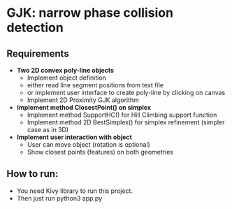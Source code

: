 ﻿# GJK: narrow phase collision detection 

## Requirements
*	**Two 2D convex poly-line objects**
	*	Implement object definition
	*	either read line segment positions from text file
	*	or implement user interface to create poly-line by clicking on canvas
	*	Implement 2D Proximity GJK algorithm
*	**Implement method ClosestPoint() on simplex**
	*	Implement method SupportHC() for Hill Climbing support function
	*	Implement method 2D BestSimplex() for simplex refinement (simpler case as in 3D)
*	**Implement user interaction with object**
	*	User can move object (rotation is optional)
	*	Show closest points (features) on both geometries

## How to run:
* You need Kivy library to run this project.
* Then just run python3 app.py
